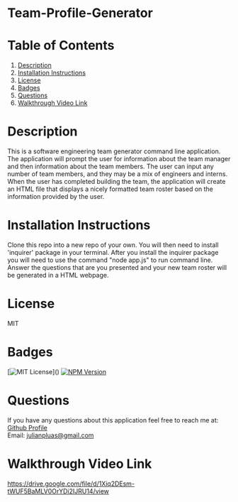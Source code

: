 # Team-Profile-Generator

# Table of Contents

1. [Description](#Description)
2. [Installation Instructions](#Installation-Instructions)
3. [License](#License)
4. [Badges](#Badges)
5. [Questions](#Questions)
6. [Walkthrough Video Link](#Walkthrough-Video-Link)

# Description

This is a software engineering team generator command line application. The application will prompt the user for information about the team manager and then information about the team members. The user can input any number of team members, and they may be a mix of engineers and interns. When the user has completed building the team, the application will create an HTML file that displays a nicely formatted team roster based on the information provided by the user.

# Installation Instructions

Clone this repo into a new repo of your own. You will then need to install 'inquirer' package in your terminal. After you install the inquirer package you will need to use the command "node app.js" to run command line. Answer the questions that are you presented and your new team roster will be generated in a HTML webpage.

# License

MIT

# Badges

[![MIT License](https://img.shields.io/apm/l/atomic-design-ui.svg?)]()  
[![NPM Version](https://img.shields.io/npm/v/npm.svg?style=flat)]()

# Questions

If you have any questions about this application feel free to reach me at:  
[Github Profile](https://github.com/Japluas93)  
Email: [julianpluas@gmail.com]()

# Walkthrough Video Link

https://drive.google.com/file/d/1Xiq2DEsm-tWUF5BaMLV0OrYDi2IJRU14/view
